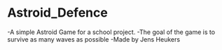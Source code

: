 # Astroid_Defence
-A simple Astroid Game for a school project.
-The goal of the game is to survive as many waves as possible
-Made by Jens Heukers
